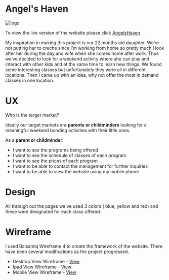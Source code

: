 # Angel's Haven
![logo](https://github.com/gideongannaban/Milestone-Project-1/tree/master/assets/images/logo.png)

To view the live version of the website please click [AngelsHaven](https://gideongannaban.github.io/Milestone-Project-1/index.html)

My inspiration in making this project is our 22 months old daughter. We’re not putting her to creche since I’m working from home so pretty much I look after her during the day and wife when she comes home after work. 
Thus we’ve decided to look for a weekend activity where she can play and interact with other kids and at the same time to learn new things. We found some interesting classes but unfortunately they were all in different locations. 
Then I came up with an idea, why not offer the most in demand classes in one location. 

# UX

Who is the target market?

Ideally our target markets are **parents or childminders** looking for a meaningful weekend bonding activities with their little ones. 

As a **parent or childminder**:

-	I want to see the programs being offered
-	I want to see the schedule of classes of each program
-	I want to see the prices of each program
-	I want to be able to contact the management for further inquiries
-	I want to be able to view the website using my mobile phone

# Design

 All through out the pages we've used 3 colors ( blue, yellow and red) and these were designated for each class offered.  

# Wireframe
 I used Balsamiq Wireframe 4 to create the framework of the website. There have been several modifications as the project progressed. 

 * Desktop View Wireframe - [View](https://github.com/gideongannaban/Milestone-Project-1/Desktop.bmpr)
 * Ipad View Wireframe - [View](https://github.com/gideongannaban/Milestone-Project-1/Ipad.bmpr)
 * Mobile View Wireframe - [View](https://github.com/gideongannaban/Milestone-Project-1/Mobile.bmpr)


